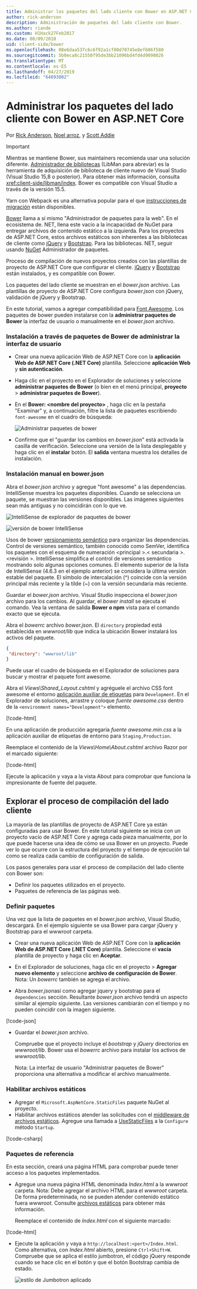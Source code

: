 ```yaml
---
title: Administrar los paquetes del lado cliente con Bower en ASP.NET Core
author: rick-anderson
description: Administración de paquetes del lado cliente con Bower.
ms.author: riande
ms.custom: H1Hack27Feb2017
ms.date: 08/09/2018
uid: client-side/bower
ms.openlocfilehash: 08e6daa537c6c6f92a1cf80d70745e8ef606f580
ms.sourcegitcommit: 5b0eca8c21550f95de3bb21096bd4fd4d9098026
ms.translationtype: MT
ms.contentlocale: es-ES
ms.lasthandoff: 04/27/2019
ms.locfileid: "64893002"
---
```

# <a name="manage-client-side-packages-with-bower-in-aspnet-core"></a>Administrar los paquetes del lado cliente con Bower en ASP.NET Core

Por [Rick Anderson](https://twitter.com/RickAndMSFT), [Noel arroz](https://twitter.com/noelrice1), y [Scott Addie](https://scottaddie.com)

> [!IMPORTANT]
> Mientras se mantiene Bower, sus maintainers recomienda usar una solución diferente. [Administrador de bibliotecas](https://blogs.msdn.microsoft.com/webdev/2018/04/18/what-happened-to-bower/) (LibMan para abreviar) es la herramienta de adquisición de biblioteca de cliente nuevo de Visual Studio (Visual Studio 15,8 o posterior). Para obtener más información, consulta <xref:client-side/libman/index>. Bower es compatible con Visual Studio a través de la versión 15.5.
>
> Yarn con Webpack es una alternativa popular para el que [instrucciones de migración](https://bower.io/blog/2017/how-to-migrate-away-from-bower/) están disponibles.

[Bower](https://bower.io/) llama a sí mismo "Administrador de paquetes para la web". En el ecosistema de. NET, llena este vacío a la incapacidad de NuGet para entregar archivos de contenido estático a la izquierda. Para los proyectos de ASP.NET Core, estos archivos estáticos son inherentes a las bibliotecas de cliente como [jQuery](http://jquery.com/) y [Bootstrap](http://getbootstrap.com/). Para las bibliotecas. NET, seguir usando [NuGet](https://www.nuget.org/) Administrador de paquetes.

Proceso de compilación de nuevos proyectos creados con las plantillas de proyecto de ASP.NET Core que configurar el cliente. [jQuery](http://jquery.com/) y [Bootstrap](http://getbootstrap.com/) están instalados, y es compatible con Bower.

Los paquetes del lado cliente se muestran en el *bower.json* archivo. Las plantillas de proyecto de ASP.NET Core configura *bower.json* con jQuery, validación de jQuery y Bootstrap.

En este tutorial, vamos a agregar compatibilidad para [Font Awesome](http://fontawesome.io). Los paquetes de bower pueden instalarse con la **administrar paquetes de Bower** la interfaz de usuario o manualmente en el *bower.json* archivo.

### <a name="installation-via-manage-bower-packages-ui"></a>Instalación a través de paquetes de Bower de administrar la interfaz de usuario

* Crear una nueva aplicación Web de ASP.NET Core con la **aplicación Web de ASP.NET Core (.NET Core)** plantilla. Seleccione **aplicación Web** y **sin autenticación**.

* Haga clic en el proyecto en el Explorador de soluciones y seleccione **administrar paquetes de Bower** (o bien en el menú principal, **proyecto** > **administrar paquetes de Bower**).

* En el **Bower: \<nombre del proyecto\>**  , haga clic en la pestaña "Examinar" y, a continuación, filtre la lista de paquetes escribiendo `font-awesome` en el cuadro de búsqueda:

  ![Administrar paquetes de bower](bower/_static/manage-bower-packages.png)

* Confirme que el "guardar los cambios en *bower.json*" está activada la casilla de verificación. Seleccione una versión de la lista desplegable y haga clic en el **instalar** botón. El **salida** ventana muestra los detalles de instalación.

### <a name="manual-installation-in-bowerjson"></a>Instalación manual en bower.json

Abra el *bower.json* archivo y agregue "font awesome" a las dependencias. IntelliSense muestra los paquetes disponibles. Cuando se selecciona un paquete, se muestran las versiones disponibles. Las imágenes siguientes sean más antiguas y no coincidirán con lo que ve.

![IntelliSense de explorador de paquetes de bower](bower/_static/add-package.png)

![versión de bower IntelliSense](bower/_static/version-intelliSense.png)

Usos de bower [versionamiento semántico](http://semver.org/) para organizar las dependencias. Control de versiones semántico, también conocido como SemVer, identifica los paquetes con el esquema de numeración \<principal >.\< secundaria >. \<revisión >. IntelliSense simplifica el control de versiones semántico mostrando solo algunas opciones comunes. El elemento superior de la lista de IntelliSense (4.6.3 en el ejemplo anterior) se considera la última versión estable del paquete. El símbolo de intercalación (^) coincide con la versión principal más reciente y la tilde (~) con la versión secundaria más reciente.

Guardar el *bower.json* archivo. Visual Studio inspecciona el *bower.json* archivo para los cambios. Al guardar, el *bower install* se ejecuta el comando. Vea la ventana de salida **Bower o npm** vista para el comando exacto que se ejecuta.

Abra el *bowerrc* archivo *bower.json*. El `directory` propiedad está establecida en *wwwroot/lib* que indica la ubicación Bower instalará los activos del paquete.

```json
{
 "directory": "wwwroot/lib"
}
```

Puede usar el cuadro de búsqueda en el Explorador de soluciones para buscar y mostrar el paquete font awesome.

Abra el *Views\Shared\_Layout.cshtml* y agréguele el archivo CSS font awesome el entorno [aplicación auxiliar de etiquetas](xref:mvc/views/tag-helpers/intro) para `Development`. En el Explorador de soluciones, arrastre y coloque *fuente awesome.css* dentro de la `<environment names="Development">` elemento.

[!code-html[](bower/sample/_Layout.cshtml?highlight=4&range=9-13)]

En una aplicación de producción agregaría *fuente awesome.min.css* a la aplicación auxiliar de etiquetas de entorno para `Staging,Production`.

Reemplace el contenido de la *Views\Home\About.cshtml* archivo Razor por el marcado siguiente:

[!code-html[](bower/sample/About.cshtml)]

Ejecute la aplicación y vaya a la vista About para comprobar que funciona la impresionante de fuente del paquete.

## <a name="exploring-the-client-side-build-process"></a>Explorar el proceso de compilación del lado cliente

La mayoría de las plantillas de proyecto de ASP.NET Core ya están configuradas para usar Bower. En este tutorial siguiente se inicia con un proyecto vacío de ASP.NET Core y agrega cada pieza manualmente, por lo que puede hacerse una idea de cómo se usa Bower en un proyecto. Puede ver lo que ocurre con la estructura del proyecto y el tiempo de ejecución tal como se realiza cada cambio de configuración de salida.

Los pasos generales para usar el proceso de compilación del lado cliente con Bower son:

* Definir los paquetes utilizados en el proyecto. <!-- once defined, you don't need to download them, VS does -->
* Paquetes de referencia de las páginas web.

### <a name="define-packages"></a>Definir paquetes

Una vez que la lista de paquetes en el *bower.json* archivo, Visual Studio, descargará. En el ejemplo siguiente se usa Bower para cargar jQuery y Bootstrap para el *wwwroot* carpeta.

* Crear una nueva aplicación Web de ASP.NET Core con la **aplicación Web de ASP.NET Core (.NET Core)** plantilla. Seleccione el **vacía** plantilla de proyecto y haga clic en **Aceptar**.

* En el Explorador de soluciones, haga clic en el proyecto > **Agregar nuevo elemento** y seleccione **archivo de configuración de Bower**. Nota: Un *bowerrc* también se agrega el archivo.

* Abra *bower.json*así como agregar jquery y bootstrap para el `dependencies` sección. Resultante *bower.json* archivo tendrá un aspecto similar al ejemplo siguiente. Las versiones cambiarán con el tiempo y no pueden coincidir con la imagen siguiente.

[!code-json[](bower/sample/bower.json?highlight=5,6)]

* Guardar el *bower.json* archivo.

  Compruebe que el proyecto incluye el *bootstrap* y *jQuery* directorios en *wwwroot/lib*. Bower usa el *bowerrc* archivo para instalar los activos de *wwwroot/lib*.

  Nota: La interfaz de usuario "Administrar paquetes de Bower" proporciona una alternativa a modificar el archivo manualmente.

### <a name="enable-static-files"></a>Habilitar archivos estáticos

* Agregar el `Microsoft.AspNetCore.StaticFiles` paquete NuGet al proyecto.
* Habilitar archivos estáticos atender las solicitudes con el [middleware de archivos estáticos](/dotnet/api/microsoft.aspnetcore.builder.staticfileextensions). Agregue una llamada a [UseStaticFiles](/dotnet/api/microsoft.aspnetcore.builder.staticfileextensions) a la `Configure` método `Startup`.

[!code-csharp[](bower/sample/Startup.cs?highlight=9)]

### <a name="reference-packages"></a>Paquetes de referencia

En esta sección, creará una página HTML para comprobar puede tener acceso a los paquetes implementados.

* Agregue una nueva página HTML denominada *Index.html* a la *wwwroot* carpeta. Nota: Debe agregar el archivo HTML para el *wwwroot* carpeta. De forma predeterminada, no se pueden atender contenido estático fuera *wwwroot*. Consulte [archivos estáticos](xref:fundamentals/static-files) para obtener más información.

  Reemplace el contenido de *Index.html* con el siguiente marcado:

[!code-html[](bower/sample/Index.html)]

* Ejecute la aplicación y vaya a `http://localhost:<port>/Index.html`. Como alternativa, con *Index.html* abierto, presione `Ctrl+Shift+W`. Compruebe que se aplica el estilo jumbotron, el código jQuery responde cuando se hace clic en el botón y que el botón Bootstrap cambia de estado.

  ![estilo de Jumbotron aplicado](bower/_static/jumbotron.png)
